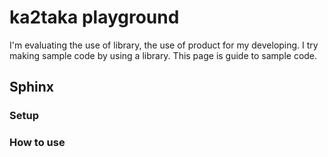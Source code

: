 
# ka2taka playground
I'm evaluating the use of library, the use of product for my developing.
I try making sample code by using a library.
This page is guide to sample code.  

## Sphinx
### Setup
### How to use
